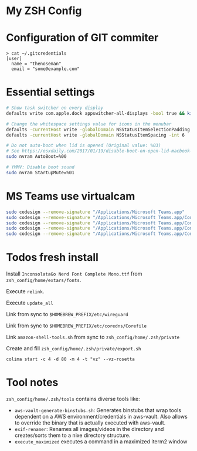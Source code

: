 # My ZSH Config

# Configuration of GIT commiter
```
> cat ~/.gitcredentials
[user]
  name = "thenoseman"
  email = "some@example.com"
```



# Essential settings

```bash
# Show task switcher on every display
defaults write com.apple.dock appswitcher-all-displays -bool true && killall Dock

# Change the whitespace settings value for icons in the menubar
defaults -currentHost write -globalDomain NSStatusItemSelectionPadding -int 6
defaults -currentHost write -globalDomain NSStatusItemSpacing -int 6

# Do not auto-boot when lid is opened (Original value: %03)
# See https://osxdaily.com/2017/01/19/disable-boot-on-open-lid-macbook-pro/
sudo nvram AutoBoot=%00

# YMMV: Disable boot sound
sudo nvram StartupMute=%01
```



# MS Teams use virtualcam

```bash
sudo codesign --remove-signature "/Applications/Microsoft Teams.app"
sudo codesign --remove-signature "/Applications/Microsoft Teams.app/Contents/Frameworks/Microsoft Teams Helper.app"
sudo codesign --remove-signature "/Applications/Microsoft Teams.app/Contents/Frameworks/Microsoft Teams Helper (GPU).app"
sudo codesign --remove-signature "/Applications/Microsoft Teams.app/Contents/Frameworks/Microsoft Teams Helper (Renderer).app"
sudo codesign --remove-signature "/Applications/Microsoft Teams.app/Contents/Frameworks/Microsoft Teams Helper (Plugin).app"
```

# Todos fresh install
Install `InconsolataGo Nerd Font Complete Mono.ttf` from `zsh_config/home/extars/fonts`.

Execute `relink`.

Execute `update_all`

Link from sync to `$HOMEBREW_PREFIX/etc/wireguard`

Link from sync to `$HOMEBREW_PREFIX/etc/coredns/Corefile`

Link `amazon-shell-tools.sh` from sync to `zsh_config/home/.zsh/private`

Create and fill `zsh_config/home/.zsh/private/export.sh`

`colima start -c 4 -d 80 -m 4 -t "vz" --vz-rosetta`



# Tool notes

`zsh_config/home/.zsh/tools` contains diverse tools like:

- `aws-vault-generate-binstubs.sh`: Generates binstubs that wrap tools dependent on a AWS environment/credentials in aws-vault. Also allows to override the binary that is actually executed with aws-vault.
- `exif-renamer`: Renames all images/videos in the directory and creates/sorts them to a nixe directory structure.
- `execute_maximized` executes a command in a maximized iterm2 window
